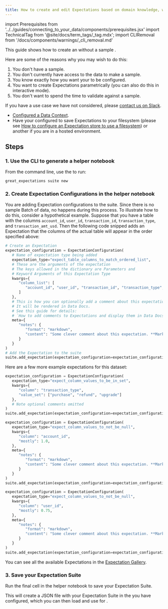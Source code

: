 ```yaml
---
title: How to create and edit Expectations based on domain knowledge, without inspecting data directly
---
```


import Prerequisites from '../../guides/connecting_to_your_data/components/prerequisites.jsx'
import TechnicalTag from '@site/docs/term_tags/_tag.mdx';
import CLIRemoval from '/docs/components/warnings/_cli_removal.md'

<CLIRemoval />

This guide shows how to create an <TechnicalTag tag="expectation_suite" text="Expectation Suite" /> without a sample <TechnicalTag tag="batch" text="Batch" />.

Here are some of the reasons why you may wish to do this:

1. You don't have a sample.
2. You don't currently have access to the data to make a sample.
3. You know exactly how you want your <TechnicalTag tag="expectation" text="Expectations" /> to be configured.
4. You want to create Expectations parametrically (you can also do this in interactive mode).
5. You don't want to spend the time to validate against a sample.

If you have a use case we have not considered, please [contact us on Slack](https://greatexpectations.io/slack).

<Prerequisites>

- [Configured a Data Context](/docs/guides/setup/configuring_data_contexts/instantiating_data_contexts/how_to_quickly_instantiate_a_data_context).
- Have your <TechnicalTag tag="data_context" text="Data Context" /> configured to save Expectations to your filesystem (please see [How to configure an Expectation store to use a filesystem](../../guides/setup/configuring_metadata_stores/how_to_configure_an_expectation_store_on_a_filesystem.md)) or another <TechnicalTag tag="expectation_store" text="Expectation Store" /> if you are in a hosted environment.

</Prerequisites>

## Steps

### 1. Use the CLI to generate a helper notebook

From the command line, use the <TechnicalTag tag="cli" text="CLI" /> to run:

```bash
great_expectations suite new
```

### 2. Create Expectation Configurations in the helper notebook

You are adding Expectation configurations to the suite. Since there is no sample Batch of data, no <TechnicalTag tag="validation" text="Validation" /> happens during this process. To illustrate how to do this, consider a hypothetical example. Suppose that you have a table with the columns ``account_id``, ``user_id``, ``transaction_id``, ``transaction_type``, and ``transaction_amt_usd``. Then the following code snipped adds an Expectation that the columns of the actual table will appear in the order specified above:

```python
# Create an Expectation
expectation_configuration = ExpectationConfiguration(
   # Name of expectation type being added
   expectation_type="expect_table_columns_to_match_ordered_list",
   # These are the arguments of the expectation
   # The keys allowed in the dictionary are Parameters and
   # Keyword Arguments of this Expectation Type
   kwargs={
      "column_list": [
         "account_id", "user_id", "transaction_id", "transaction_type", "transaction_amt_usd"
      ]
   },
   # This is how you can optionally add a comment about this expectation.
   # It will be rendered in Data Docs.
   # See this guide for details:
   # `How to add comments to Expectations and display them in Data Docs`.
   meta={
      "notes": {
         "format": "markdown",
         "content": "Some clever comment about this expectation. **Markdown** `Supported`"
      }
   }
)
# Add the Expectation to the suite
suite.add_expectation(expectation_configuration=expectation_configuration)
```

Here are a few more example expectations for this dataset:

```python
expectation_configuration = ExpectationConfiguration(
   expectation_type="expect_column_values_to_be_in_set",
   kwargs={
      "column": "transaction_type",
      "value_set": ["purchase", "refund", "upgrade"]
   },
   # Note optional comments omitted
)
suite.add_expectation(expectation_configuration=expectation_configuration)
```

```python
expectation_configuration = ExpectationConfiguration(
   expectation_type="expect_column_values_to_not_be_null",
   kwargs={
      "column": "account_id",
      "mostly": 1.0,
   },
   meta={
      "notes": {
         "format": "markdown",
         "content": "Some clever comment about this expectation. **Markdown** `Supported`"
      }
   }
)
suite.add_expectation(expectation_configuration=expectation_configuration)
```

```python
expectation_configuration = ExpectationConfiguration(
   expectation_type="expect_column_values_to_not_be_null",
   kwargs={
      "column": "user_id",
      "mostly": 0.75,
   },
   meta={
      "notes": {
         "format": "markdown",
         "content": "Some clever comment about this expectation. **Markdown** `Supported`"
      }
   }
)
suite.add_expectation(expectation_configuration=expectation_configuration)
```

You can see all the available Expectations in the [Expectation Gallery](https://greatexpectations.io/expectations).

### 3. Save your Expectation Suite

Run the final cell in the helper notebook to save your Expectation Suite.

This will create a JSON file with your Expectation Suite in the <TechnicalTag tag="store" text="Store" /> you have configured, which you can then load and use for <TechnicalTag tag="validation" text="Validation"/>.
